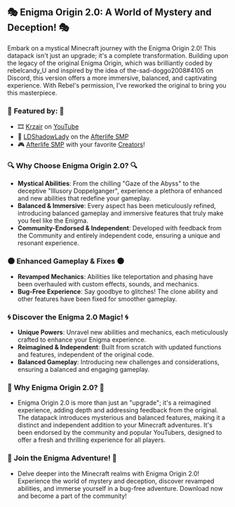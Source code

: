 ## 🎭 **Enigma Origin 2.0: A World of Mystery and Deception!** 🎭

Embark on a mystical Minecraft journey with the Enigma Origin 2.0! This datapack isn't just an upgrade; it's a complete transformation. Building upon the legacy of the original Enigma Origin, which was brilliantly coded by rebelcandy_U and inspired by the idea of the-sad-doggo2008#4105 on Discord, this version offers a more immersive, balanced, and captivating experience. With Rebel's permission, I've reworked the original to bring you this masterpiece.

### 🎉 **Featured by:** 🎉

- 🎞️ [Krzair](https://www.youtube.com/@KrzairMC) on [YouTube](https://youtu.be/nrBmsP1brow?si=z044tJDzgM13g_v8)
- 🌸 [LDShadowLady](https://www.youtube.com/@ldshadowlady) on the [Afterlife SMP](https://youtu.be/pkOdmGzEucE?si=y4EFnWYU2ber6pPg&t=151)
- 🎮 [Afterlife SMP](https://afterlifesmp.fandom.com/wiki/AFTERLIFESMP_Wiki) with your favorite [Creators](https://afterlifesmp.fandom.com/wiki/Category:Members)!

### 🔍 **Why Choose Enigma Origin 2.0?** 🔍
- **Mystical Abilities**: From the chilling "Gaze of the Abyss" to the deceptive "Illusory Doppelganger", experience a plethora of enhanced and new abilities that redefine your gameplay.
- **Balanced & Immersive**: Every aspect has been meticulously refined, introducing balanced gameplay and immersive features that truly make you feel like the Enigma.
- **Community-Endorsed & Independent**: Developed with feedback from the Community and entirely independent code, ensuring a unique and resonant experience.

### 🌑 **Enhanced Gameplay & Fixes** 🌑
- **Revamped Mechanics**: Abilities like teleportation and phasing have been overhauled with custom effects, sounds, and mechanics.
- **Bug-Free Experience**: Say goodbye to glitches! The clone ability and other features have been fixed for smoother gameplay.

### 🌀 **Discover the Enigma 2.0 Magic!** 🌀
- **Unique Powers**: Unravel new abilities and mechanics, each meticulously crafted to enhance your Enigma experience.
- **Reimagined & Independent**: Built from scratch with updated functions and features, independent of the original code.
- **Balanced Gameplay**: Introducing new challenges and considerations, ensuring a balanced and engaging gameplay.

### 🎩 **Why Enigma Origin 2.0?** 🎩
- Enigma Origin 2.0 is more than just an "upgrade"; it's a reimagined experience, adding depth and addressing feedback from the original. The datapack introduces mysterious and balanced features, making it a distinct and independent addition to your Minecraft adventures. It's been endorsed by the community and popular YouTubers, designed to offer a fresh and thrilling experience for all players.

### 🌌 **Join the Enigma Adventure!** 🌌
- Delve deeper into the Minecraft realms with Enigma Origin 2.0! Experience the world of mystery and deception, discover revamped abilities, and immerse yourself in a bug-free adventure. Download now and become a part of the community!
